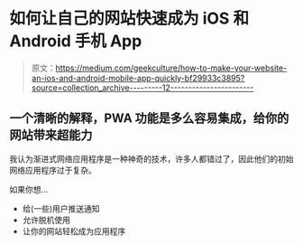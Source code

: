 # 如何让自己的网站快速成为 iOS 和 Android 手机 App

> 原文：<https://medium.com/geekculture/how-to-make-your-website-an-ios-and-android-mobile-app-quickly-bf29933c3895?source=collection_archive---------12----------------------->

## 一个清晰的解释，PWA 功能是多么容易集成，给你的网站带来超能力

我认为渐进式网络应用程序是一种神奇的技术，许多人都错过了，因此他们的初始网络应用程序过于复杂。

如果你想…

*   给(一些)用户推送通知
*   允许脱机使用
*   让你的网站轻松成为应用程序